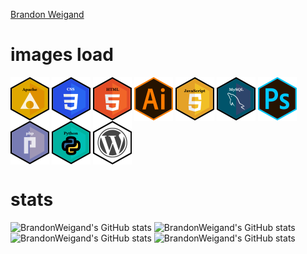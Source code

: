 <!--**BrandonWeigand/BrandonWeigand** (this file) appears on your GitHub profile.-->


[Brandon Weigand](https://brandonweigand.github.io/BrandonWeigand/)

# images load
<!--<img src="./img/web_stack.svg" alt="webstack icons" align="top" width="300" height="300">-->
<img src="./img/hex_apache.svg" alt="webstack icon _apache." align="top" width="62" height="70"> 
<img src="./img/hex_css3.svg" alt="webstack icon _css3." align="top" width="62" height="70"> 
<img src="./img/hex_html5.svg" alt="webstack icon _html5." align="top" width="62" height="70"> 
<img src="./img/hex_illustrator.svg" alt="webstack icon _illustrator." align="top" width="62" height="70"> 
<img src="./img/hex_js.svg" alt="webstack icon _js." align="top" width="62" height="70"> 
<img src="./img/hex_mysql.svg" alt="webstack icon _mysql." align="top" width="62" height="70"> 
<img src="./img/hex_photoshop.svg" alt="webstack icon _photoshop." align="top" width="62" height="70"> 
<img src="./img/hex_php.svg" alt="webstack icon _php." align="top" width="62" height="70"> 
<img src="./img/hex_python.svg" alt="webstack icon _python." align="top" width="62" height="70"> 
<img src="./img/hex_wordpress.svg" alt="webstack icon _wordpress." align="top" width="62" height="70">

# stats
![BrandonWeigand's GitHub stats](https://github-readme-stats.vercel.app/api?username=BrandonWeigand&theme=vision-friendly-dark&show_icons=true)
![BrandonWeigand's GitHub stats](https://github-readme-stats.vercel.app/api/top-langs/?username=BrandonWeigand&theme=vision-friendly-dark&show_icons=true)
![BrandonWeigand's GitHub stats](https://github-readme-stats.vercel.app/api/pin/?username=BrandonWeigand&theme=vision-friendly-dark&show_icons=true&repo=SAVCL)
![BrandonWeigand's GitHub stats](https://github-readme-stats.vercel.app/api/pin/?username=BrandonWeigand&theme=vision-friendly-dark&show_icons=true&repo=FLIP)

